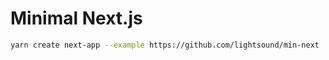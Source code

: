 # Minimal Next.js

```bash
yarn create next-app --example https://github.com/lightsound/min-next
```
